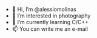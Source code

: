 - 👋 Hi, I’m @alessiomolinas
- 👀 I’m interested in photography
- 🌱 I’m currently learning C/C++
- 📫 You can write me an e-mail

<!---
alessiomolinas/alessiomolinas is a ✨ special ✨ repository because its `README.md` (this file) appears on your GitHub profile.
You can click the Preview link to take a look at your changes.
--->
